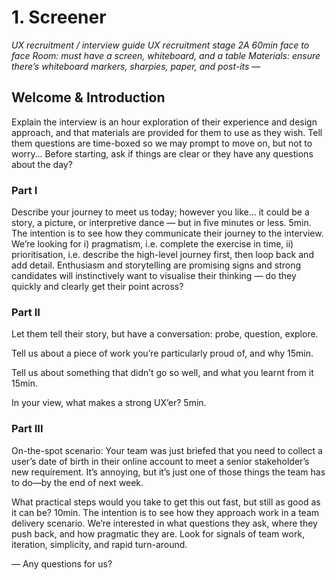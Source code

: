 # 1. Screener

_UX recruitment / interview guide_
_UX recruitment stage 2A_
_60min face to face_
_Room: must have a screen, whiteboard, and a table_
_Materials: ensure there’s whiteboard markers, sharpies, paper, and post-its_
—


## Welcome & Introduction
Explain the interview is an hour exploration of their experience and design approach, and that materials are provided for them to use as they wish. 
Tell them questions are time-boxed so we may prompt to move on, but not to worry…
Before starting, ask if things are clear or they have any questions about the day?
 
### Part I 

Describe your journey to meet us today; however you like… it could be a story, a picture, or interpretive dance — but in five minutes or less.
5min. The intention is to see how they communicate their journey to the interview. 
We’re looking for i) pragmatism, i.e. complete the exercise in time, ii) prioritisation, 
i.e. describe the high-level journey first, then loop back and add detail. Enthusiasm 
and storytelling are promising signs and strong candidates will instinctively want to visualise their thinking — do they quickly and clearly get their point across?

### Part II
Let them tell their story, but have a conversation: probe, question, explore.

Tell us about a piece of work you’re particularly proud of, and why
15min. 

Tell us about something that didn’t go so well, and what you learnt from it
15min.

In your view, what makes a strong UX’er?
5min.

### Part III

On-the-spot scenario: Your team was just briefed that you need to collect a user’s date of birth in their online account to meet a senior stakeholder’s new requirement. It’s annoying, but it’s just one of those things the team has to do—by the end of next week.

What practical steps would you take to get this out fast, but still as good as it can be?
10min. The intention is to see how they approach work in a team delivery scenario.
We’re interested in what questions they ask, where they push back, and how pragmatic they are. Look for signals of team work, iteration, simplicity, and rapid turn-around.


—
Any questions for us?

